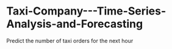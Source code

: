 # Taxi-Company---Time-Series-Analysis-and-Forecasting
Predict the number of taxi orders for the next hour
